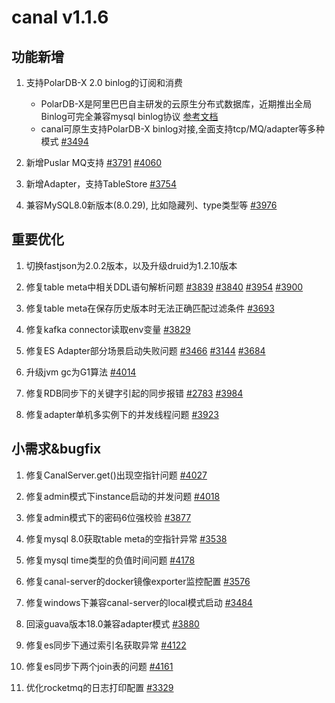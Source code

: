 # canal v1.1.6

## 功能新增

1. 支持PolarDB-X 2.0 binlog的订阅和消费
   - PolarDB-X是阿里巴巴自主研发的云原生分布式数据库，近期推出全局Binlog可完全兼容mysql binlog协议 [参考文档](https://help.aliyun.com/document_detail/207719.html)
   - canal可原生支持PolarDB-X binlog对接,全面支持tcp/MQ/adapter等多种模式 [#3494](https://github.com/alibaba/canal/issues/3494)

2. 新增Puslar MQ支持 [#3791](https://github.com/alibaba/canal/pull/3791) [#4060](https://github.com/alibaba/canal/pull/4060)

3. 新增Adapter，支持TableStore [#3754](https://github.com/alibaba/canal/pull/3754)

4. 兼容MySQL8.0新版本(8.0.29), 比如隐藏列、type类型等 [#3976](https://github.com/alibaba/canal/pull/3976)

## 重要优化

1. 切换fastjson为2.0.2版本，以及升级druid为1.2.10版本

2. 修复table meta中相关DDL语句解析问题 [#3839](https://github.com/alibaba/canal/issues/3839) [#3840](https://github.com/alibaba/canal/pull/3840) [#3954](https://github.com/alibaba/canal/issues/3954) [#3900](https://github.com/alibaba/canal/issues/3900)

3. 修复table meta在保存历史版本时无法正确匹配过滤条件 [#3693](https://github.com/alibaba/canal/pull/3693)

4. 修复kafka connector读取env变量 [#3829](https://github.com/alibaba/canal/issues/3829)

5. 修复ES Adapter部分场景启动失败问题 [#3466](https://github.com/alibaba/canal/issues/3466) [#3144](https://github.com/alibaba/canal/issues/3144) [#3684](https://github.com/alibaba/canal/pull/3684)

6. 升级jvm gc为G1算法 [#4014](https://github.com/alibaba/canal/issues/4014)

7. 修复RDB同步下的关键字引起的同步报错 [#2783](https://github.com/alibaba/canal/issues/2783) [#3984](https://github.com/alibaba/canal/pull/3984)

8. 修复adapter单机多实例下的并发线程问题 [#3923](https://github.com/alibaba/canal/pull/3923)

## 小需求&bugfix

1. 修复CanalServer.get()出现空指针问题 [#4027](https://github.com/alibaba/canal/issues/4027)

2. 修复admin模式下instance启动的并发问题 [#4018](https://github.com/alibaba/canal/issues/4018)

3. 修复admin模式下的密码6位强校验 [#3877](https://github.com/alibaba/canal/issues/3877)

4. 修复mysql 8.0获取table meta的空指针异常 [#3538](https://github.com/alibaba/canal/issues/3538)

5. 修复mysql time类型的负值时间问题 [#4178](https://github.com/alibaba/canal/issues/4178)

6. 修复canal-server的docker镜像exporter监控配置 [#3576](https://github.com/alibaba/canal/issues/3576)

7. 修复windows下兼容canal-server的local模式启动 [#3484](https://github.com/alibaba/canal/issues/3484)

8. 回滚guava版本18.0兼容adapter模式 [#3880](https://github.com/alibaba/canal/pull/3880)

9. 修复es同步下通过索引名获取异常 [#4122](https://github.com/alibaba/canal/pull/4122)

10. 修复es同步下两个join表的问题 [#4161](https://github.com/alibaba/canal/pull/4161)

11. 优化rocketmq的日志打印配置 [#3329](https://github.com/alibaba/canal/issues/3329)
```